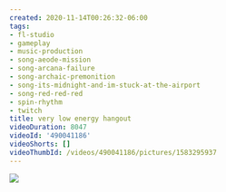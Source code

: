 ```yaml
---
created: 2020-11-14T00:26:32-06:00
tags:
- fl-studio
- gameplay
- music-production
- song-aeode-mission
- song-arcana-failure
- song-archaic-premonition
- song-its-midnight-and-im-stuck-at-the-airport
- song-red-red-red
- spin-rhythm
- twitch
title: very low energy hangout
videoDuration: 8047
videoId: '490041186'
videoShorts: []
videoThumbId: /videos/490041186/pictures/1583295937
---
```


![](20201114062632.jpg)
